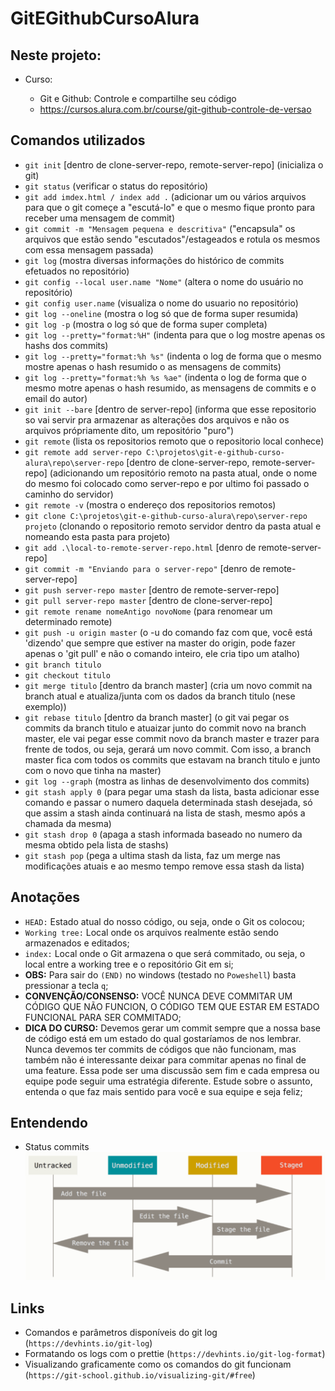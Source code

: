 # GitEGithubCursoAlura

## Neste projeto:

- Curso:

  - Git e Github: Controle e compartilhe seu código
  - https://cursos.alura.com.br/course/git-github-controle-de-versao

## Comandos utilizados

- `git init` [dentro de clone-server-repo, remote-server-repo] (inicializa o git)
- `git status` (verificar o status do repositório)
- `git add imdex.html / index add .` (adicionar um ou vários arquivos para que o git começe a "escutá-lo" e que o mesmo fique pronto para receber uma mensagem de commit)
- `git commit -m "Mensagem pequena e descritiva"` ("encapsula" os arquivos que estão sendo "escutados"/estageados e rotula os mesmos com essa mensagem passada)
- `git log` (mostra diversas informações do histórico de commits efetuados no repositório)
- `git config --local user.name "Nome"` (altera o nome do usuário no repositório)
- `git config user.name` (visualiza o nome do usuario no repositório)
- `git log --oneline` (mostra o log só que de forma super resumida)
- `git log -p` (mostra o log só que de forma super completa)
- `git log --pretty="format:%H"` (indenta para que o log mostre apenas os hashs dos commits)
- `git log --pretty="format:%h %s"` (indenta o log de forma que o mesmo mostre apenas o hash resumido o as mensagens de commits)
- `git log --pretty="format:%h %s %ae"` (indenta o log de forma que o mesmo motre apenas o hash resumido, as mensagens de commits e o email do autor)
- `git init --bare` [dentro de server-repo] (informa que esse repositorio so vai servir pra armazenar as alterações dos arquivos e não os arquivos própriamente dito, um repositório "puro")
- `git remote` (lista os repositorios remoto que o repositorio local conhece)
- `git remote add server-repo C:\projetos\git-e-github-curso-alura\repo\server-repo` [dentro de clone-server-repo, remote-server-repo] (adicionando um repositório remoto na pasta atual, onde o nome do mesmo foi colocado como server-repo e por ultimo foi passado o caminho do servidor)
- `git remote -v` (mostra o endereço dos repositorios remotos)
- `git clone C:\projetos\git-e-github-curso-alura\repo\server-repo projeto` (clonando o repositorio remoto servidor dentro da pasta atual e nomeando esta pasta para projeto)
- `git add .\local-to-remote-server-repo.html` [denro de remote-server-repo]
- `git commit -m "Enviando para o server-repo"` [denro de remote-server-repo]
- `git push server-repo master` [dentro de remote-server-repo]
- `git pull server-repo master` [dentro de clone-server-repo]
- `git remote rename nomeAntigo novoNome` (para renomear um determinado remote)
- `git push -u origin master` (o -u do comando faz com que, você está 'dizendo' que sempre que estiver na master do origin, pode fazer apenas o 'git pull' e não o comando inteiro, ele cria tipo um atalho)
- `git branch titulo`
- `git checkout titulo`
- `git merge titulo` [dentro da branch master] (cria um novo commit na branch atual e atualiza/junta com os dados da branch titulo (nese exemplo))
- `git rebase titulo` [dentro da branch master] (o git vai pegar os commits da branch titulo e atuaizar junto do commit novo na branch master, ele vai pegar esse commit novo da branch master e trazer para frente de todos, ou seja, gerará um novo commit. Com isso, a branch master fica com todos os commits que estavam na branch titulo e junto com o novo que tinha na master)
- `git log --graph` (mostra as linhas de desenvolvimento dos commits)
- `git stash apply 0` (para pegar uma stash da lista, basta adicionar esse comando e passar o numero daquela determinada stash desejada, só que assim a stash ainda continuará na lista de stash, mesmo após a chamada da mesma)
- `git stash drop 0` (apaga a stash informada baseado no numero da mesma obtido pela lista de stashs)
- `git stash pop` (pega a ultima stash da lista, faz um merge nas modificações atuais e ao mesmo tempo remove essa stash da lista)

## Anotações

- `HEAD:` Estado atual do nosso código, ou seja, onde o Git os colocou;
- `Working tree:` Local onde os arquivos realmente estão sendo armazenados e editados;
- `index:` Local onde o Git armazena o que será commitado, ou seja, o local entre a working tree e o repositório Git em si;
- **OBS:** Para sair do `(END)` no windows (testado no `Poweshell`) basta pressionar a tecla `q`;
- **CONVENÇÃO/CONSENSO:** VOCÊ NUNCA DEVE COMMITAR UM CÓDIGO QUE NÃO FUNCION, O CÓDIGO TEM QUE ESTAR EM ESTADO FUNCIONAL PARA SER COMMITADO;
- **DICA DO CURSO:** Devemos gerar um commit sempre que a nossa base de código está em um estado do qual gostaríamos de nos lembrar. Nunca devemos ter commits de códigos que não funcionam, mas também não é interessante deixar para commitar apenas no final de uma feature. Essa pode ser uma discussão sem fim e cada empresa ou equipe pode seguir uma estratégia diferente. Estude sobre o assunto, entenda o que faz mais sentido para você e sua equipe e seja feliz;

## Entendendo

- Status commits
  <img src="assets\img\status-commits.png" width="auto">

## Links

- Comandos e parâmetros disponíveis do git log (`https://devhints.io/git-log`)
- Formatando os logs com o prettie (`https://devhints.io/git-log-format`)
- Visualizando graficamente como os comandos do git funcionam (`https://git-school.github.io/visualizing-git/#free`)

